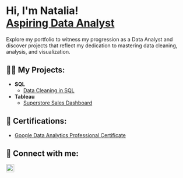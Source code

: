 <h1>Hi, I'm Natalia! <br/><a href="https://www.linkedin.com/in/natalia-krajewska-997685290/">Aspiring Data Analyst</a></h1>
Explore my portfolio to witness my progression as a Data Analyst and discover projects that reflect my dedication to mastering data cleaning, analysis, and visualization.

<h2>👨‍💻 My Projects:</h2>

- <b>SQL</b>
  - [Data Cleaning in SQL](https://github.com/NataliaKrajewska/Cleaning-Data-in-SQL)
- <b>Tableau</b>
  - [Superstore Sales Dashboard](https://public.tableau.com/app/profile/natalia.krajewska/viz/OnlineStoreSalesDashboard_17036211347800/Dashboard1)


<h2>📄 Certifications:</h2>

  - [Google Data Analytics Professional Certificate](https://www.coursera.org/account/accomplishments/specialization/GEP2QDR5YRTP)


<h2> 🤳 Connect with me:</h2>

[<img align="left" alt="JoshMadakor | LinkedIn" width="22px" src="https://cdn.jsdelivr.net/npm/simple-icons@v3/icons/linkedin.svg" />][linkedin]

[linkedin]: https://www.linkedin.com/in/natalia-krajewska-997685290/
